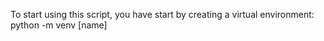 To start using this script, you have start by creating a virtual environment:
python -m venv [name]
